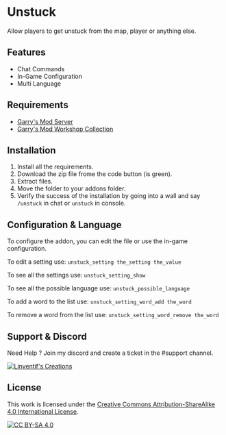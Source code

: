 # Unstuck

Allow players to get unstuck from the map, player or anything else.

## Features

- Chat Commands
- In-Game Configuration
- Multi Language

## Requirements

- [Garry's Mod Server](https://store.steampowered.com/app/4000/Garrys_Mod/)
- [Garry's Mod Workshop Collection](http://wiki.garrysmod.com/page/Workshop_for_Dedicated_Servers)

## Installation

1. Install all the requirements.
2. Download the zip file frome the code button (is green).
3. Extract files.
4. Move the folder to your addons folder.
5. Verify the success of the installation by going into a wall and say `/unstuck` in chat or `unstuck` in console.

## Configuration & Language

To configure the addon, you can edit the file or use the in-game configuration.

To edit a setting use: `unstuck_setting the_setting the_value`

To see all the settings use: `unstuck_setting_show`

To see all the possible language use: `unstuck_possible_language`

To add a word to the list use: `unstuck_setting_word_add the_word`

To remove a word from the list use: `unstuck_setting_word_remove the_word`


## Support & Discord

Need Help ? Join my discord and create a ticket in the #support channel.

[![Linventif's Creations](https://i.imgur.com/Ro6EtDP.png)](https://linv.dev/discord)

## License

This work is licensed under the [Creative Commons Attribution-ShareAlike 4.0 International License](https://creativecommons.org/licenses/by-sa/4.0/).

[![CC BY-SA 4.0](https://i.imgur.com/OlWXFzL.png)](https://creativecommons.org/licenses/by-sa/4.0/)

